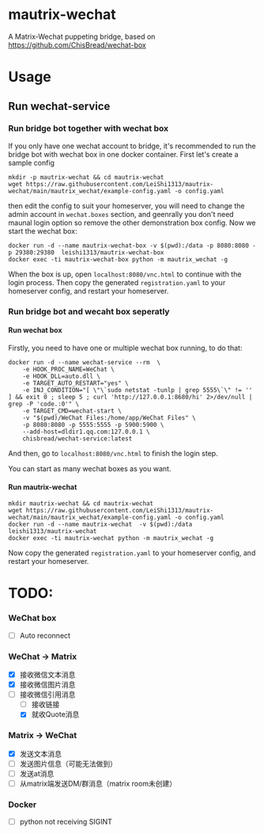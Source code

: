 # mautrix-wechat
A Matrix-Wechat puppeting bridge, based on https://github.com/ChisBread/wechat-box

# Usage

## Run wechat-service

### Run bridge bot together with wechat box

If you only have one wechat account to bridge, it's recommended to run the bridge bot with wechat box in one docker container. First let's create a sample config
```shell
mkdir -p mautrix-wechat && cd mautrix-wechat
wget https://raw.githubusercontent.com/LeiShi1313/mautrix-wechat/main/mautrix_wechat/example-config.yaml -o config.yaml
```
then edit the config to suit your homeserver, you will need to change the admin account in `wechat.boxes` section, and geenrally you don't need maunal login option so remove the other demonstration box config. Now we start the wechat box:

```shell
docker run -d --name mautrix-wechat-box -v $(pwd):/data -p 8080:8080 -p 29380:29380  leishi1313/mautrix-wechat-box
docker exec -ti mautrix-wechat-box python -m mautrix_wechat -g
```
When the box is up, open `localhost:8080/vnc.html` to continue with the login process. Then copy the generated `registration.yaml` to your homeserver config, and restart your homeserver.

### Run bridge bot and wecaht box seperatly 

#### Run wechat box

Firstly, you need to have one or multiple wechat box running, to do that:
```shell
docker run -d --name wechat-service --rm  \
    -e HOOK_PROC_NAME=WeChat \
    -e HOOK_DLL=auto.dll \
    -e TARGET_AUTO_RESTART="yes" \
    -e INJ_CONDITION="[ \"\`sudo netstat -tunlp | grep 5555\`\" != '' ] && exit 0 ; sleep 5 ; curl 'http://127.0.0.1:8680/hi' 2>/dev/null | grep -P 'code.:0'" \
    -e TARGET_CMD=wechat-start \
    -v "$(pwd)/WeChat Files:/home/app/WeChat Files" \
    -p 8080:8080 -p 5555:5555 -p 5900:5900 \
    --add-host=dldir1.qq.com:127.0.0.1 \
    chisbread/wechat-service:latest
```

And then, go to `localhost:8080/vnc.html` to finish the login step.

You can start as many wechat boxes as you want.

#### Run mautrix-wechat

```shell
mkdir mautrix-wechat && cd mautrix-wechat
wget https://raw.githubusercontent.com/LeiShi1313/mautrix-wechat/main/mautrix_wechat/example-config.yaml -o config.yaml
docker run -d --name mautrix-wechat  -v $(pwd):/data leishi1313/mautrix-wechat 
docker exec -ti mautrix-wechat python -m mautrix_wechat -g
```

Now copy the generated `registration.yaml` to your homeserver config, and restart your homeserver.


# TODO:

### WeChat box
- [ ] Auto reconnect

### WeChat -> Matrix
- [x] 接收微信文本消息
- [x] 接收微信图片消息 
- [ ] 接收微信引用消息
  - [ ] 接收链接
  - [x] 就收Quote消息

### Matrix -> WeChat
- [x] 发送文本消息
- [ ] 发送图片信息（可能无法做到）
- [ ] 发送at消息
- [ ] 从matrix端发送DM/群消息（matrix room未创建）

### Docker
- [ ] python not receiving SIGINT